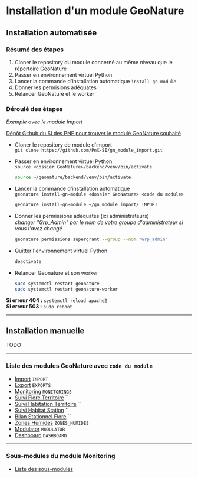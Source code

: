 # Installation d'un module GeoNature


## Installation automatisée

### **Résumé des étapes**
1. Cloner le repository du module concerné au même niveau que le répertoire GeoNature
2. Passer en environnement virtuel Python
3. Lancer la commande d'installation automatique `install-gn-module`
4. Donner les permisions adéquates
5. Relancer GeoNature et le worker


### **Déroulé des étapes**  
*Exemple avec le module Import* 

[Dépôt Github du SI des PNF pour trouver le modulé GeoNature souhaité](https://github.com/PnX-SI)

+ Cloner le repository de module d'import  
  `git clone https://github.com/PnX-SI/gn_module_import.git`

+ Passer en environnement virtuel Python  
  `source <dossier GeoNature>/backend/venv/bin/activate`  
  ```bash
  source ~/geonature/backend/venv/bin/activate
  ```

+ Lancer la commande d'installation automatique  
  `geonature install-gn-module <dossier GeoNature> <code du module>`  
  ```bash
  geonature install-gn-module ~/gn_module_import/ IMPORT
  ```

+ Donner les permissions adéquates (ici administrateurs)  
  *changer "Grp_Admin" par le nom de votre groupe d'administrateur si vous l'avez changé* 
  ```bash
  geonature permissions supergrant --group --nom "Grp_admin"
  ```

+ Quitter l'environnement virtuel Python
  ```bash
  deactivate
  ```

+ Relancer Geonature et son worker  
  ```bash
  sudo systemctl restart geonature
  sudo systemctl restart geonature-worker
  ```
   
**Si erreur 404 :** `systemctl reload apache2`   
**Si erreur 503 :** `sudo reboot`

---

## Installation manuelle
TODO

---

### Liste des modules GeoNature avec `code du module`
+ [Import](https://github.com/PnX-SI/gn_module_import) `IMPORT`
+ [Export](https://github.com/PnX-SI/gn_module_export) `EXPORTS`
+ [Monitoring](https://github.com/PnX-SI/gn_module_monitoring) `MONITORINGS`
+ [Suivi Flore Territoire](https://github.com/PnX-SI/gn_module_suivi_flore_territoire) ``
+ [Suivi Habitation Territoire](https://github.com/PnX-SI/gn_module_suivi_habitat_territoire) ``
+ [Suivi Habitat Station](https://github.com/PnX-SI/gn_module_monitoring_habitat_station) ``
+ [Bilan Stationnel Flore](https://github.com/PnX-SI/gn_module_flore_prioritaire) ``
+ [Zones Humides](https://github.com/PnX-SI/gn_module_ZH) `ZONES_HUMIDES`
+ [Modulator](https://github.com/PnX-SI/gn_modulator) `MODULATOR`
+ [Dashboard](https://github.com/PnX-SI/gn_module_dashboard) `DASHBOARD`

---

### Sous-modules du module Monitoring
+ [Liste des sous-modules](https://github.com/PnX-SI/protocoles_suivi)
